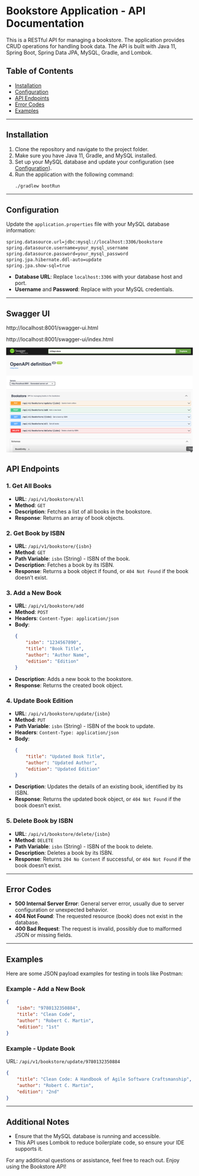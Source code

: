 
# Bookstore Application - API Documentation

This is a RESTful API for managing a bookstore. The application provides CRUD operations for handling book data. The API is built with Java 11, Spring Boot, Spring Data JPA, MySQL, Gradle, and Lombok.

## Table of Contents

- [Installation](#installation)
- [Configuration](#configuration)
- [API Endpoints](#api-endpoints)
- [Error Codes](#error-codes)
- [Examples](#examples)

---

## Installation

1. Clone the repository and navigate to the project folder.
2. Make sure you have Java 11, Gradle, and MySQL installed.
3. Set up your MySQL database and update your configuration (see [Configuration](#configuration)).
4. Run the application with the following command:
   ```bash
   ./gradlew bootRun
   ```

---

## Configuration

Update the `application.properties` file with your MySQL database information:

```properties
spring.datasource.url=jdbc:mysql://localhost:3306/bookstore
spring.datasource.username=your_mysql_username
spring.datasource.password=your_mysql_password
spring.jpa.hibernate.ddl-auto=update
spring.jpa.show-sql=true
```

- **Database URL**: Replace `localhost:3306` with your database host and port.
- **Username** and **Password**: Replace with your MySQL credentials.

---
##  Swagger UI
http://localhost:8001/swagger-ui.html

http://localhost:8001/swagger-ui/index.html

![img.png](img.png)

## API Endpoints

### 1. Get All Books

- **URL**: `/api/v1/bookstore/all`
- **Method**: `GET`
- **Description**: Fetches a list of all books in the bookstore.
- **Response**: Returns an array of book objects.

### 2. Get Book by ISBN

- **URL**: `/api/v1/bookstore/{isbn}`
- **Method**: `GET`
- **Path Variable**: `isbn` (String) - ISBN of the book.
- **Description**: Fetches a book by its ISBN.
- **Response**: Returns a book object if found, or `404 Not Found` if the book doesn’t exist.

### 3. Add a New Book

- **URL**: `/api/v1/bookstore/add`
- **Method**: `POST`
- **Headers**: `Content-Type: application/json`
- **Body**:
  ```json
  {
      "isbn": "1234567890",
      "title": "Book Title",
      "author": "Author Name",
      "edition": "Edition"
  }
  ```
- **Description**: Adds a new book to the bookstore.
- **Response**: Returns the created book object.

### 4. Update Book Edition

- **URL**: `/api/v1/bookstore/update/{isbn}`
- **Method**: `PUT`
- **Path Variable**: `isbn` (String) - ISBN of the book to update.
- **Headers**: `Content-Type: application/json`
- **Body**:
  ```json
  {
      "title": "Updated Book Title",
      "author": "Updated Author",
      "edition": "Updated Edition"
  }
  ```
- **Description**: Updates the details of an existing book, identified by its ISBN.
- **Response**: Returns the updated book object, or `404 Not Found` if the book doesn’t exist.

### 5. Delete Book by ISBN

- **URL**: `/api/v1/bookstore/delete/{isbn}`
- **Method**: `DELETE`
- **Path Variable**: `isbn` (String) - ISBN of the book to delete.
- **Description**: Deletes a book by its ISBN.
- **Response**: Returns `204 No Content` if successful, or `404 Not Found` if the book doesn’t exist.

---

## Error Codes

- **500 Internal Server Error**: General server error, usually due to server configuration or unexpected behavior.
- **404 Not Found**: The requested resource (book) does not exist in the database.
- **400 Bad Request**: The request is invalid, possibly due to malformed JSON or missing fields.

---

## Examples

Here are some JSON payload examples for testing in tools like Postman:

### Example - Add a New Book

```json
{
    "isbn": "9780132350884",
    "title": "Clean Code",
    "author": "Robert C. Martin",
    "edition": "1st"
}
```

### Example - Update Book

URL: `/api/v1/bookstore/update/9780132350884`

```json
{
    "title": "Clean Code: A Handbook of Agile Software Craftsmanship",
    "author": "Robert C. Martin",
    "edition": "2nd"
}
```

---

## Additional Notes

- Ensure that the MySQL database is running and accessible.
- This API uses Lombok to reduce boilerplate code, so ensure your IDE supports it.

For any additional questions or assistance, feel free to reach out. Enjoy using the Bookstore API!
